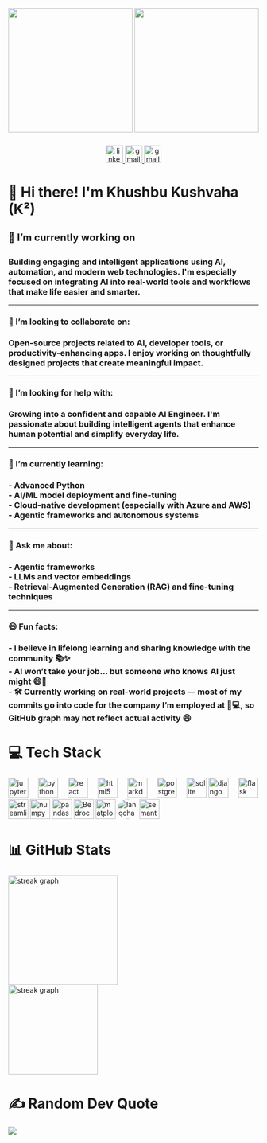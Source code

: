 <div align="center">
  <img height=250px width="250px" src="https://media.giphy.com/media/v1.Y2lkPTc5MGI3NjExejR2MWM5cncwcWo1NzA0Z2VwN28wOTJ6bGN4ejd0ZWJ3N2l1M2YyZSZlcD12MV9naWZzX3NlYXJjaCZjdD1n/tczJoRU7XwBS8/giphy.gif"  />
  <img height=250px width="250px" src="https://media.giphy.com/media/v1.Y2lkPTc5MGI3NjExd3h6djZqN2xzeWM0aWV4azVqMW52NDEyMnNlMDF2YWtydHZwZWJzaCZlcD12MV9naWZzX3NlYXJjaCZjdD1n/hr216HOgDKL0dri3cD/giphy.gif"  />
</div>

###

<div align="center">
  <a href="https://www.linkedin.com/in/khushbu-kushvaha/" target="_blank" rel="noopener">
    <img src="https://img.icons8.com/?size=100&id=13930&format=png&color=000000" height="35" alt="linkedin logo"  />
  </a>
  <a href="mailto:khushbu.kushvaha.work@gmail.com">
    <img src="https://img.icons8.com/?size=100&id=P7UIlhbpWzZm&format=png&color=000000" height="35" alt="gmail logo"  />
  </a>
  <a href="https://khushbu318.github.io/Khushbu-Kushvaha/" target="_blank" rel="noopener">
    <img src="https://img.icons8.com/?size=100&id=XhDBVc7IBFl9&format=png&color=000000" height="35" alt="gmail logo"  />
  </a>
</div>


###

<h1 align="left">👋 Hi there! I'm Khushbu Kushvaha (K²)</h1>

###

<h4 style="font-size:20px" align="left">🔭 I’m currently working on</h4>
<h3 align="left">
  Building engaging and intelligent applications using AI, automation, and modern web technologies. I'm especially focused on integrating AI into real-world tools and workflows that make life easier and smarter.
</h3>
<hr>

<h3 align="left">👯 I’m looking to collaborate on:</h3>
<h3 align="left">
  Open-source projects related to AI, developer tools, or productivity-enhancing apps. I enjoy working on thoughtfully designed projects that create meaningful impact.
</h3>
<hr>

<h3 align="left">🤝 I’m looking for help with:</h3>
<h3 align="left">
  Growing into a confident and capable AI Engineer. I'm passionate about building intelligent agents that enhance human potential and simplify everyday life.
</h3>
<hr>

<h3 align="left">🌱 I’m currently learning:</h3>
<h3 align="left">
  - Advanced Python<br>
  - AI/ML model deployment and fine-tuning<br>
  - Cloud-native development (especially with Azure and AWS)<br>
  - Agentic frameworks and autonomous systems
</h3>
<hr>

<h3 align="left">💬 Ask me about:</h3>
<h3 align="left">
  - Agentic frameworks<br>
  - LLMs and vector embeddings<br>
  - Retrieval-Augmented Generation (RAG) and fine-tuning techniques
</h3>
<hr>

<h3 align="left">😄 Fun facts:</h3>
<h3 align="left">
  - I believe in lifelong learning and sharing knowledge with the community 📚✨<br>
  - AI won’t take your job… but someone who knows AI just might 😄🤖<br>
  - 🛠️ Currently working on real-world projects — most of my commits go into code for the company I’m employed at 💼💻, so GitHub graph may not reflect actual activity 😄
</h3>

###

<h1 align="left">💻 Tech Stack</h1>

###

<div align="left">
  <img src="https://cdn.jsdelivr.net/gh/devicons/devicon/icons/jupyter/jupyter-original-wordmark.svg" height="40" alt="jupyter logo"  />
  <img width="12" />
  <img src="https://skillicons.dev/icons?i=py" height="40" alt="python logo"  />
  <img width="12" />
  <img src="https://img.icons8.com/?size=100&id=wPohyHO_qO1a&format=png&color=000000" height="40" alt="react logo"  />
  <img width="12" />
  <img src="https://skillicons.dev/icons?i=html" height="40" alt="html5 logo"  />
  <img width="12" />
  <img src="https://skillicons.dev/icons?i=md" height="40" alt="markdown logo"  />
  <img width="12" />
  <img src="https://skillicons.dev/icons?i=postgres" height="40" alt="postgresql logo"  />
  <img width="12" />
  <img src="https://skillicons.dev/icons?i=sqlite" height="40" alt="sqlite logo"  />
  <img src="https://skillicons.dev/icons?i=django" height="40" alt="django logo"  />
  <img width="12" />
  <img src="https://skillicons.dev/icons?i=flask" height="40" alt="flask logo"  />
  <img src="https://img.icons8.com/?size=100&id=Rffi8qeb2fK5&format=png&color=000000" height="40" alt="streamlit logo"  />
  <img src="https://cdn.jsdelivr.net/gh/devicons/devicon/icons/numpy/numpy-original.svg" height="40" alt="numpy logo"  />
  <img src="https://img.icons8.com/?size=100&id=xSkewUSqtErH&format=png&color=000000" height="40" alt="pandas logo"  />
  <img src="https://khushbu318.github.io/Khushbu-Kushvaha/Icons/Bedrock.png" height="40" alt="Bedrock logo"  />
  <img src="https://khushbu318.github.io/Khushbu-Kushvaha/Icons/Matplotlib.png" height="40" alt="matplotlib logo"  />
 <img style="background-color: white;border-radius:25px" src="https://khushbu318.github.io/Khushbu-Kushvaha/Icons/LangChain.png" height="40" alt="langchain logo"  />
  <img src="https://devblogs.microsoft.com/semantic-kernel/wp-content/uploads/sites/78/2024/03/Large_SK_Logo-300x300.png" height="40" alt="semantic kernel logo"  />

</div>

###

<h1 align="left">📊 GitHub Stats</h1>

###

<div align="left">
  <img src="https://nirzak-streak-stats.vercel.app/?user=khushbu318&theme=dark&hide_border=false" height="220" alt="streak graph"  />
  <br>
  <img src="https://github-readme-stats.vercel.app/api/top-langs/?username=khushbu318&theme=dark&hide_border=false&include_all_commits=false&count_private=false&layout=compact" height="180" alt="streak graph"  />
</div>
<div align="left">
  <h1>✍️ Random Dev Quote </h1>
  <img src="https://quotes-github-readme.vercel.app/api?type=horizontal&theme=radical"  />
</div>

